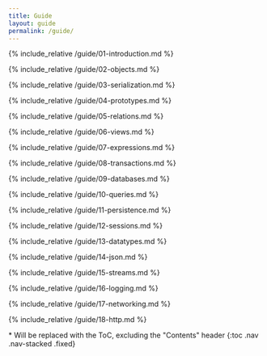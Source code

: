 ```yaml
---
title: Guide
layout: guide
permalink: /guide/
---
```

<div class="col-xs-12 col-sm-9 guide">

{% include_relative /guide/01-introduction.md %}

{% include_relative /guide/02-objects.md %}

{% include_relative /guide/03-serialization.md %}

{% include_relative /guide/04-prototypes.md %}

{% include_relative /guide/05-relations.md %}

{% include_relative /guide/06-views.md %}

{% include_relative /guide/07-expressions.md %}

{% include_relative /guide/08-transactions.md %}

{% include_relative /guide/09-databases.md %}

{% include_relative /guide/10-queries.md %}

{% include_relative /guide/11-persistence.md %}

{% include_relative /guide/12-sessions.md %}

{% include_relative /guide/13-datatypes.md %}

{% include_relative /guide/14-json.md %}

{% include_relative /guide/15-streams.md %}

{% include_relative /guide/16-logging.md %}

{% include_relative /guide/17-networking.md %}

{% include_relative /guide/18-http.md %}

</div>
<div class="col-md-3 hidden-xs hidden-sm">
<nav class="bs-docs-sidebar">
* Will be replaced with the ToC, excluding the "Contents" header
{:toc .nav .nav-stacked .fixed}
</nav>
</div>
<script src="{{ '/assets/javascript/guide.js' | relative_url }}"></script>
